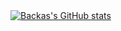 <a href="https://github.com/Backas" target="_blank">
    <img src="https://github-readme-stats.vercel.app/api?username=Backas03&show_icons=true&count_private=true&include_all_commits=true&theme=tokyonight" alt="Backas's GitHub stats"/>

<!--
**Backas03/Backas03** is a ✨ _special_ ✨ repository because its `README.md` (this file) appears on your GitHub profile.

Here are some ideas to get you started:

- 🔭 I’m currently working on ...
- 🌱 I’m currently learning ...
- 👯 I’m looking to collaborate on ...
- 🤔 I’m looking for help with ...
- 💬 Ask me about ...
- 📫 How to reach me: ...
- 😄 Pronouns: ...
- ⚡ Fun fact: ...
-->
